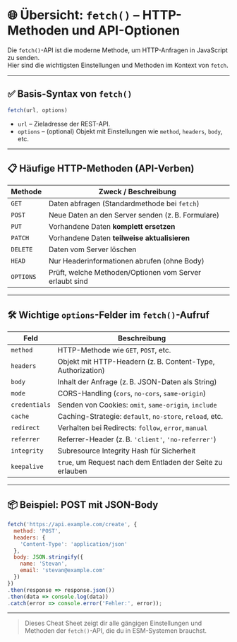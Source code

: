 
# 🌐 Übersicht: `fetch()` – HTTP-Methoden und API-Optionen

Die `fetch()`-API ist die moderne Methode, um HTTP-Anfragen in JavaScript zu senden.  
Hier sind die wichtigsten Einstellungen und Methoden im Kontext von `fetch`.

---

## ✅ Basis-Syntax von `fetch()`

```javascript
fetch(url, options)
```

- `url` – Zieladresse der REST-API.
- `options` – (optional) Objekt mit Einstellungen wie `method`, `headers`, `body`, etc.

---

## 📋 Häufige HTTP-Methoden (API-Verben)

| Methode  | Zweck / Beschreibung                                     |
|----------|-----------------------------------------------------------|
| `GET`    | Daten abfragen (Standardmethode bei `fetch`)              |
| `POST`   | Neue Daten an den Server senden (z. B. Formulare)         |
| `PUT`    | Vorhandene Daten **komplett ersetzen**                    |
| `PATCH`  | Vorhandene Daten **teilweise aktualisieren**              |
| `DELETE` | Daten vom Server löschen                                  |
| `HEAD`   | Nur Headerinformationen abrufen (ohne Body)               |
| `OPTIONS`| Prüft, welche Methoden/Optionen vom Server erlaubt sind   |

---

## 🛠️ Wichtige `options`-Felder im `fetch()`-Aufruf

| Feld        | Beschreibung                                                    |
|-------------|------------------------------------------------------------------|
| `method`    | HTTP-Methode wie `GET`, `POST`, etc.                            |
| `headers`   | Objekt mit HTTP-Headern (z. B. Content-Type, Authorization)     |
| `body`      | Inhalt der Anfrage (z. B. JSON-Daten als String)                |
| `mode`      | CORS-Handling (`cors`, `no-cors`, `same-origin`)                |
| `credentials` | Senden von Cookies: `omit`, `same-origin`, `include`         |
| `cache`     | Caching-Strategie: `default`, `no-store`, `reload`, etc.       |
| `redirect`  | Verhalten bei Redirects: `follow`, `error`, `manual`            |
| `referrer`  | Referrer-Header (z. B. `'client'`, `'no-referrer'`)            |
| `integrity` | Subresource Integrity Hash für Sicherheit                      |
| `keepalive` | `true`, um Request nach dem Entladen der Seite zu erlauben     |

---

## 📦 Beispiel: POST mit JSON-Body

```javascript
fetch('https://api.example.com/create', {
  method: 'POST',
  headers: {
    'Content-Type': 'application/json'
  },
  body: JSON.stringify({
    name: 'Stevan',
    email: 'stevan@example.com'
  })
})
.then(response => response.json())
.then(data => console.log(data))
.catch(error => console.error('Fehler:', error));
```

---

> Dieses Cheat Sheet zeigt dir alle gängigen Einstellungen und Methoden der `fetch()`-API, die du in ESM-Systemen brauchst.
